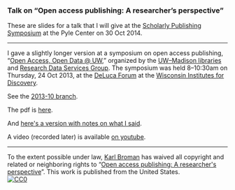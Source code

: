 ### Talk on &ldquo;Open access publishing: A researcher&rsquo;s perspective&rdquo;

These are slides for a talk that I will give at the
[Scholarly Publishing Symposium](https://www.library.wisc.edu/news/scholarly-publishing-symposium-2014/)
at the Pyle Center on 30 Oct 2014.

---

I gave a slightly longer version at a symposium on open
access publishing,
&ldquo;[Open Access, Open Data @ UW](https://researchdata.wisc.edu/open-access-open-data/),&rdquo;
organized by the
[UW&ndash;Madison libraries](https://library.wisc.edu) and
[Research Data Services Group](https://researchdata.wisc.edu).
The symposium was held 8&ndash;10:30am on Thursday, 24 Oct 2013, at
the
[DeLuca Forum](https://discovery.wisc.edu/home/town-center/apply-to-reserve-town-center-spaces/hf-deluca-forum/)
at the
[Wisconsin Institutes for Discovery](https://discovery.wisc.edu/discovery).

See the [2013-10 branch](https://github.com/kbroman/Talk_OpenAccess/tree/2013-10).

The pdf is [here](https://www.biostat.wisc.edu/~kbroman/presentations/openaccess.pdf).

And [here's a version with notes on what I said](https://www.biostat.wisc.edu/~kbroman/presentations/openaccess_withnotes.pdf).

A video (recorded later) is available [on youtube](https://youtu.be/gVu0IdG3keM).

---

To the extent possible under law,
[Karl Broman](https://github.com/kbroman)
has waived all copyright and related or neighboring rights to
&ldquo;[Open access publishing: A researcher's perspective](https://github.com/kbroman/Talk_OpenAccess)&rdquo;.
This work is published from the United States.
<br/>
[![CC0](https://i.creativecommons.org/p/zero/1.0/88x31.png)](https://creativecommons.org/publicdomain/zero/1.0/)

